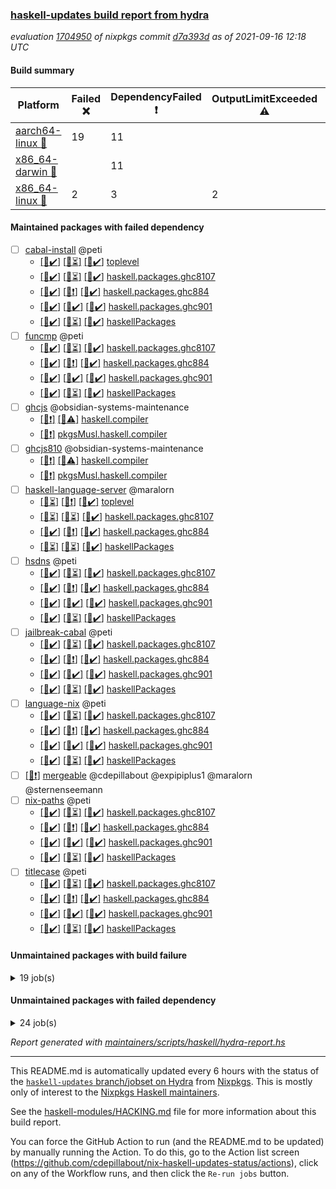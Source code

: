 ### [haskell-updates build report from hydra](https://hydra.nixos.org/jobset/nixpkgs/haskell-updates)
*evaluation [1704950](https://hydra.nixos.org/eval/1704950) of nixpkgs commit [d7a393d](https://github.com/NixOS/nixpkgs/commits/d7a393dc6b0e333a27bffe1d61b57e8a172973f7) as of 2021-09-16 12:18 UTC*
#### Build summary

 | Platform | Failed :x: | DependencyFailed :heavy_exclamation_mark: | OutputLimitExceeded :warning: | Unfinished :hourglass_flowing_sand: | Success :heavy_check_mark: | 
 | --- | --- | --- | --- | --- | --- | 
 | [aarch64-linux :iphone:](https://hydra.nixos.org/eval/1704950?filter=.aarch64-linux) | 19 | 11 |  | 210 | 6522 | 
 | [x86_64-darwin :apple:](https://hydra.nixos.org/eval/1704950?filter=.x86_64-darwin) |  | 11 |  | 6698 | 18 | 
 | [x86_64-linux :penguin:](https://hydra.nixos.org/eval/1704950?filter=.x86_64-linux) | 2 | 3 | 2 | 2 | 6791 | 
#### Maintained packages with failed dependency
- [ ] [cabal-install](https://hydra.nixos.org/eval/1704950?filter=cabal-install) @peti
  - [[:iphone::heavy_check_mark:]](https://hydra.nixos.org/build/153206747) [[:apple::hourglass_flowing_sand:]](https://hydra.nixos.org/build/153207602) [[:penguin::heavy_check_mark:]](https://hydra.nixos.org/build/153205830) [toplevel](https://hydra.nixos.org/eval/1704950?filter=cabal-install)
  - [[:iphone::heavy_check_mark:]](https://hydra.nixos.org/build/153200342) [[:apple::hourglass_flowing_sand:]](https://hydra.nixos.org/build/153208055) [[:penguin::heavy_check_mark:]](https://hydra.nixos.org/build/153210546) [haskell.packages.ghc8107](https://hydra.nixos.org/eval/1704950?filter=haskell.packages.ghc8107.cabal-install)
  - [[:iphone::heavy_check_mark:]](https://hydra.nixos.org/build/153196268) [[:apple::heavy_exclamation_mark:]](https://hydra.nixos.org/build/153202204) [[:penguin::heavy_check_mark:]](https://hydra.nixos.org/build/153195128) [haskell.packages.ghc884](https://hydra.nixos.org/eval/1704950?filter=haskell.packages.ghc884.cabal-install)
  - [[:iphone::heavy_check_mark:]](https://hydra.nixos.org/build/153204648) [[:apple::heavy_check_mark:]](https://hydra.nixos.org/build/153203588) [[:penguin::heavy_check_mark:]](https://hydra.nixos.org/build/153195716) [haskell.packages.ghc901](https://hydra.nixos.org/eval/1704950?filter=haskell.packages.ghc901.cabal-install)
  - [[:iphone::heavy_check_mark:]](https://hydra.nixos.org/build/153212900) [[:apple::hourglass_flowing_sand:]](https://hydra.nixos.org/build/153200208) [[:penguin::heavy_check_mark:]](https://hydra.nixos.org/build/153196807) [haskellPackages](https://hydra.nixos.org/eval/1704950?filter=haskellPackages.cabal-install)
- [ ] [funcmp](https://hydra.nixos.org/eval/1704950?filter=funcmp) @peti
  - [[:iphone::heavy_check_mark:]](https://hydra.nixos.org/build/153198543) [[:apple::hourglass_flowing_sand:]](https://hydra.nixos.org/build/153201399) [[:penguin::heavy_check_mark:]](https://hydra.nixos.org/build/153197045) [haskell.packages.ghc8107](https://hydra.nixos.org/eval/1704950?filter=haskell.packages.ghc8107.funcmp)
  - [[:iphone::heavy_check_mark:]](https://hydra.nixos.org/build/153206232) [[:apple::heavy_exclamation_mark:]](https://hydra.nixos.org/build/153204917) [[:penguin::heavy_check_mark:]](https://hydra.nixos.org/build/153207177) [haskell.packages.ghc884](https://hydra.nixos.org/eval/1704950?filter=haskell.packages.ghc884.funcmp)
  - [[:iphone::heavy_check_mark:]](https://hydra.nixos.org/build/153208727) [[:apple::heavy_check_mark:]](https://hydra.nixos.org/build/153197218) [[:penguin::heavy_check_mark:]](https://hydra.nixos.org/build/153198362) [haskell.packages.ghc901](https://hydra.nixos.org/eval/1704950?filter=haskell.packages.ghc901.funcmp)
  - [[:iphone::heavy_check_mark:]](https://hydra.nixos.org/build/153200093) [[:apple::hourglass_flowing_sand:]](https://hydra.nixos.org/build/153210013) [[:penguin::heavy_check_mark:]](https://hydra.nixos.org/build/153195548) [haskellPackages](https://hydra.nixos.org/eval/1704950?filter=haskellPackages.funcmp)
- [ ] [ghcjs](https://hydra.nixos.org/eval/1704950?filter=ghcjs) @obsidian-systems-maintenance
  - [[:iphone::heavy_exclamation_mark:]](https://hydra.nixos.org/build/153215278) [[:penguin::warning:]](https://hydra.nixos.org/build/153196132) [haskell.compiler](https://hydra.nixos.org/eval/1704950?filter=haskell.compiler.ghcjs)
  -  [[:penguin::heavy_exclamation_mark:]](https://hydra.nixos.org/build/153202693) [pkgsMusl.haskell.compiler](https://hydra.nixos.org/eval/1704950?filter=pkgsMusl.haskell.compiler.ghcjs)
- [ ] [ghcjs810](https://hydra.nixos.org/eval/1704950?filter=ghcjs810) @obsidian-systems-maintenance
  - [[:iphone::heavy_exclamation_mark:]](https://hydra.nixos.org/build/153212524) [[:penguin::warning:]](https://hydra.nixos.org/build/153196057) [haskell.compiler](https://hydra.nixos.org/eval/1704950?filter=haskell.compiler.ghcjs810)
  -  [[:penguin::heavy_exclamation_mark:]](https://hydra.nixos.org/build/153196415) [pkgsMusl.haskell.compiler](https://hydra.nixos.org/eval/1704950?filter=pkgsMusl.haskell.compiler.ghcjs810)
- [ ] [haskell-language-server](https://hydra.nixos.org/eval/1704950?filter=haskell-language-server) @maralorn
  - [[:iphone::hourglass_flowing_sand:]](https://hydra.nixos.org/build/153210143) [[:apple::heavy_exclamation_mark:]](https://hydra.nixos.org/build/153213018) [[:penguin::heavy_check_mark:]](https://hydra.nixos.org/build/153211076) [toplevel](https://hydra.nixos.org/eval/1704950?filter=haskell-language-server)
  - [[:iphone::hourglass_flowing_sand:]](https://hydra.nixos.org/build/153200978) [[:apple::hourglass_flowing_sand:]](https://hydra.nixos.org/build/153214537) [[:penguin::heavy_check_mark:]](https://hydra.nixos.org/build/153209068) [haskell.packages.ghc8107](https://hydra.nixos.org/eval/1704950?filter=haskell.packages.ghc8107.haskell-language-server)
  - [[:iphone::heavy_check_mark:]](https://hydra.nixos.org/build/153198337) [[:apple::heavy_exclamation_mark:]](https://hydra.nixos.org/build/153201176) [[:penguin::heavy_check_mark:]](https://hydra.nixos.org/build/153199028) [haskell.packages.ghc884](https://hydra.nixos.org/eval/1704950?filter=haskell.packages.ghc884.haskell-language-server)
  - [[:iphone::hourglass_flowing_sand:]](https://hydra.nixos.org/build/153196099) [[:apple::hourglass_flowing_sand:]](https://hydra.nixos.org/build/153210787) [[:penguin::heavy_check_mark:]](https://hydra.nixos.org/build/153195708) [haskellPackages](https://hydra.nixos.org/eval/1704950?filter=haskellPackages.haskell-language-server)
- [ ] [hsdns](https://hydra.nixos.org/eval/1704950?filter=hsdns) @peti
  - [[:iphone::heavy_check_mark:]](https://hydra.nixos.org/build/153208271) [[:apple::hourglass_flowing_sand:]](https://hydra.nixos.org/build/153200332) [[:penguin::heavy_check_mark:]](https://hydra.nixos.org/build/153212983) [haskell.packages.ghc8107](https://hydra.nixos.org/eval/1704950?filter=haskell.packages.ghc8107.hsdns)
  - [[:iphone::heavy_check_mark:]](https://hydra.nixos.org/build/153213575) [[:apple::heavy_exclamation_mark:]](https://hydra.nixos.org/build/153211790) [[:penguin::heavy_check_mark:]](https://hydra.nixos.org/build/153214657) [haskell.packages.ghc884](https://hydra.nixos.org/eval/1704950?filter=haskell.packages.ghc884.hsdns)
  - [[:iphone::heavy_check_mark:]](https://hydra.nixos.org/build/153209838) [[:apple::heavy_check_mark:]](https://hydra.nixos.org/build/153207199) [[:penguin::heavy_check_mark:]](https://hydra.nixos.org/build/153213815) [haskell.packages.ghc901](https://hydra.nixos.org/eval/1704950?filter=haskell.packages.ghc901.hsdns)
  - [[:iphone::heavy_check_mark:]](https://hydra.nixos.org/build/153202175) [[:apple::hourglass_flowing_sand:]](https://hydra.nixos.org/build/153212774) [[:penguin::heavy_check_mark:]](https://hydra.nixos.org/build/153214014) [haskellPackages](https://hydra.nixos.org/eval/1704950?filter=haskellPackages.hsdns)
- [ ] [jailbreak-cabal](https://hydra.nixos.org/eval/1704950?filter=jailbreak-cabal) @peti
  - [[:iphone::heavy_check_mark:]](https://hydra.nixos.org/build/153211330) [[:apple::hourglass_flowing_sand:]](https://hydra.nixos.org/build/153205530) [[:penguin::heavy_check_mark:]](https://hydra.nixos.org/build/153195926) [haskell.packages.ghc8107](https://hydra.nixos.org/eval/1704950?filter=haskell.packages.ghc8107.jailbreak-cabal)
  - [[:iphone::heavy_check_mark:]](https://hydra.nixos.org/build/153198753) [[:apple::heavy_exclamation_mark:]](https://hydra.nixos.org/build/153214861) [[:penguin::heavy_check_mark:]](https://hydra.nixos.org/build/153203272) [haskell.packages.ghc884](https://hydra.nixos.org/eval/1704950?filter=haskell.packages.ghc884.jailbreak-cabal)
  - [[:iphone::heavy_check_mark:]](https://hydra.nixos.org/build/153204847) [[:apple::heavy_check_mark:]](https://hydra.nixos.org/build/153206637) [[:penguin::heavy_check_mark:]](https://hydra.nixos.org/build/153212963) [haskell.packages.ghc901](https://hydra.nixos.org/eval/1704950?filter=haskell.packages.ghc901.jailbreak-cabal)
  - [[:iphone::heavy_check_mark:]](https://hydra.nixos.org/build/153199281) [[:apple::hourglass_flowing_sand:]](https://hydra.nixos.org/build/153213452) [[:penguin::heavy_check_mark:]](https://hydra.nixos.org/build/153211256) [haskellPackages](https://hydra.nixos.org/eval/1704950?filter=haskellPackages.jailbreak-cabal)
- [ ] [language-nix](https://hydra.nixos.org/eval/1704950?filter=language-nix) @peti
  - [[:iphone::heavy_check_mark:]](https://hydra.nixos.org/build/153199705) [[:apple::hourglass_flowing_sand:]](https://hydra.nixos.org/build/153204423) [[:penguin::heavy_check_mark:]](https://hydra.nixos.org/build/153205058) [haskell.packages.ghc8107](https://hydra.nixos.org/eval/1704950?filter=haskell.packages.ghc8107.language-nix)
  - [[:iphone::heavy_check_mark:]](https://hydra.nixos.org/build/153201658) [[:apple::heavy_exclamation_mark:]](https://hydra.nixos.org/build/153198106) [[:penguin::heavy_check_mark:]](https://hydra.nixos.org/build/153206894) [haskell.packages.ghc884](https://hydra.nixos.org/eval/1704950?filter=haskell.packages.ghc884.language-nix)
  - [[:iphone::heavy_check_mark:]](https://hydra.nixos.org/build/153206088) [[:apple::heavy_check_mark:]](https://hydra.nixos.org/build/153207636) [[:penguin::heavy_check_mark:]](https://hydra.nixos.org/build/153195468) [haskell.packages.ghc901](https://hydra.nixos.org/eval/1704950?filter=haskell.packages.ghc901.language-nix)
  - [[:iphone::heavy_check_mark:]](https://hydra.nixos.org/build/153208313) [[:apple::hourglass_flowing_sand:]](https://hydra.nixos.org/build/153207311) [[:penguin::heavy_check_mark:]](https://hydra.nixos.org/build/153195617) [haskellPackages](https://hydra.nixos.org/eval/1704950?filter=haskellPackages.language-nix)
- [ ] [[:penguin::heavy_exclamation_mark:]](https://hydra.nixos.org/build/153211740) [mergeable](https://hydra.nixos.org/eval/1704950?filter=mergeable) @cdepillabout @expipiplus1 @maralorn @sternenseemann
- [ ] [nix-paths](https://hydra.nixos.org/eval/1704950?filter=nix-paths) @peti
  - [[:iphone::heavy_check_mark:]](https://hydra.nixos.org/build/153206991) [[:apple::hourglass_flowing_sand:]](https://hydra.nixos.org/build/153195549) [[:penguin::heavy_check_mark:]](https://hydra.nixos.org/build/153208184) [haskell.packages.ghc8107](https://hydra.nixos.org/eval/1704950?filter=haskell.packages.ghc8107.nix-paths)
  - [[:iphone::heavy_check_mark:]](https://hydra.nixos.org/build/153210278) [[:apple::heavy_exclamation_mark:]](https://hydra.nixos.org/build/153207790) [[:penguin::heavy_check_mark:]](https://hydra.nixos.org/build/153213829) [haskell.packages.ghc884](https://hydra.nixos.org/eval/1704950?filter=haskell.packages.ghc884.nix-paths)
  - [[:iphone::heavy_check_mark:]](https://hydra.nixos.org/build/153212421) [[:apple::heavy_check_mark:]](https://hydra.nixos.org/build/153206591) [[:penguin::heavy_check_mark:]](https://hydra.nixos.org/build/153197933) [haskell.packages.ghc901](https://hydra.nixos.org/eval/1704950?filter=haskell.packages.ghc901.nix-paths)
  - [[:iphone::heavy_check_mark:]](https://hydra.nixos.org/build/153203854) [[:apple::hourglass_flowing_sand:]](https://hydra.nixos.org/build/153213694) [[:penguin::heavy_check_mark:]](https://hydra.nixos.org/build/153201168) [haskellPackages](https://hydra.nixos.org/eval/1704950?filter=haskellPackages.nix-paths)
- [ ] [titlecase](https://hydra.nixos.org/eval/1704950?filter=titlecase) @peti
  - [[:iphone::heavy_check_mark:]](https://hydra.nixos.org/build/153211124) [[:apple::hourglass_flowing_sand:]](https://hydra.nixos.org/build/153213724) [[:penguin::heavy_check_mark:]](https://hydra.nixos.org/build/153207933) [haskell.packages.ghc8107](https://hydra.nixos.org/eval/1704950?filter=haskell.packages.ghc8107.titlecase)
  - [[:iphone::heavy_check_mark:]](https://hydra.nixos.org/build/153205881) [[:apple::heavy_exclamation_mark:]](https://hydra.nixos.org/build/153195552) [[:penguin::heavy_check_mark:]](https://hydra.nixos.org/build/153211947) [haskell.packages.ghc884](https://hydra.nixos.org/eval/1704950?filter=haskell.packages.ghc884.titlecase)
  - [[:iphone::heavy_check_mark:]](https://hydra.nixos.org/build/153197487) [[:apple::heavy_check_mark:]](https://hydra.nixos.org/build/153195207) [[:penguin::heavy_check_mark:]](https://hydra.nixos.org/build/153198742) [haskell.packages.ghc901](https://hydra.nixos.org/eval/1704950?filter=haskell.packages.ghc901.titlecase)
  - [[:iphone::heavy_check_mark:]](https://hydra.nixos.org/build/153201259) [[:apple::hourglass_flowing_sand:]](https://hydra.nixos.org/build/153212673) [[:penguin::heavy_check_mark:]](https://hydra.nixos.org/build/153195055) [haskellPackages](https://hydra.nixos.org/eval/1704950?filter=haskellPackages.titlecase)
#### Unmaintained packages with build failure
<details><summary>19 job(s) </summary>

- [ ] [[:iphone::x:]](https://hydra.nixos.org/build/153203226) [[:apple::hourglass_flowing_sand:]](https://hydra.nixos.org/build/153204100) [[:penguin::heavy_check_mark:]](https://hydra.nixos.org/build/153214572) [haskellPackages.HsASA](https://hydra.nixos.org/eval/1704950?filter=haskellPackages.HsASA) 
- [ ] [[:iphone::x:]](https://hydra.nixos.org/build/153198140) [[:apple::hourglass_flowing_sand:]](https://hydra.nixos.org/build/153197376) [[:penguin::heavy_check_mark:]](https://hydra.nixos.org/build/153198610) [haskellPackages.OrderedBits](https://hydra.nixos.org/eval/1704950?filter=haskellPackages.OrderedBits) 
- [ ] [[:iphone::x:]](https://hydra.nixos.org/build/153208186) [[:apple::hourglass_flowing_sand:]](https://hydra.nixos.org/build/153197567) [[:penguin::heavy_check_mark:]](https://hydra.nixos.org/build/153208126) [haskellPackages.accelerate-llvm](https://hydra.nixos.org/eval/1704950?filter=haskellPackages.accelerate-llvm) 
- [ ] [[:iphone::x:]](https://hydra.nixos.org/build/153195551) [[:apple::hourglass_flowing_sand:]](https://hydra.nixos.org/build/153202382) [[:penguin::x:]](https://hydra.nixos.org/build/153207616) [haskellPackages.doi](https://hydra.nixos.org/eval/1704950?filter=haskellPackages.doi) 
- [ ] [[:iphone::x:]](https://hydra.nixos.org/build/153202742) [[:apple::hourglass_flowing_sand:]](https://hydra.nixos.org/build/153197440) [[:penguin::heavy_check_mark:]](https://hydra.nixos.org/build/153213408) [haskellPackages.easytensor](https://hydra.nixos.org/eval/1704950?filter=haskellPackages.easytensor) 
- [ ] [[:iphone::x:]](https://hydra.nixos.org/build/153201707) [[:penguin::heavy_check_mark:]](https://hydra.nixos.org/build/153209543) [haskellPackages.gnome-keyring](https://hydra.nixos.org/eval/1704950?filter=haskellPackages.gnome-keyring) 
- [ ] [[:iphone::x:]](https://hydra.nixos.org/build/153211698) [[:apple::hourglass_flowing_sand:]](https://hydra.nixos.org/build/153215405) [[:penguin::heavy_check_mark:]](https://hydra.nixos.org/build/153202862) [haskellPackages.hq](https://hydra.nixos.org/eval/1704950?filter=haskellPackages.hq) 
- [ ] [[:iphone::x:]](https://hydra.nixos.org/build/153199003) [[:apple::hourglass_flowing_sand:]](https://hydra.nixos.org/build/153212819) [[:penguin::heavy_check_mark:]](https://hydra.nixos.org/build/153195602) [haskellPackages.libBF](https://hydra.nixos.org/eval/1704950?filter=haskellPackages.libBF) 
- [ ] [[:iphone::x:]](https://hydra.nixos.org/build/153215065) [[:apple::hourglass_flowing_sand:]](https://hydra.nixos.org/build/153214221) [[:penguin::heavy_check_mark:]](https://hydra.nixos.org/build/153210453) [haskellPackages.long-double](https://hydra.nixos.org/eval/1704950?filter=haskellPackages.long-double) 
- [ ] [[:iphone::x:]](https://hydra.nixos.org/build/153196904) [[:apple::hourglass_flowing_sand:]](https://hydra.nixos.org/build/153195579) [[:penguin::heavy_check_mark:]](https://hydra.nixos.org/build/153213136) [haskellPackages.nlopt-haskell](https://hydra.nixos.org/eval/1704950?filter=haskellPackages.nlopt-haskell) 
- [ ] [[:iphone::x:]](https://hydra.nixos.org/build/153212916) [[:apple::hourglass_flowing_sand:]](https://hydra.nixos.org/build/153211048) [[:penguin::heavy_check_mark:]](https://hydra.nixos.org/build/153209147) [haskellPackages.picosat](https://hydra.nixos.org/eval/1704950?filter=haskellPackages.picosat) 
- [ ] [[:iphone::x:]](https://hydra.nixos.org/build/153210332) [[:apple::hourglass_flowing_sand:]](https://hydra.nixos.org/build/153201053) [[:penguin::heavy_check_mark:]](https://hydra.nixos.org/build/153202717) [haskellPackages.poker](https://hydra.nixos.org/eval/1704950?filter=haskellPackages.poker) 
- [ ] [[:iphone::x:]](https://hydra.nixos.org/build/153198453) [[:apple::hourglass_flowing_sand:]](https://hydra.nixos.org/build/153214989) [[:penguin::heavy_check_mark:]](https://hydra.nixos.org/build/153212040) [haskellPackages.powerqueue-distributed](https://hydra.nixos.org/eval/1704950?filter=haskellPackages.powerqueue-distributed) 
- [ ] [[:iphone::x:]](https://hydra.nixos.org/build/153205064) [[:apple::hourglass_flowing_sand:]](https://hydra.nixos.org/build/153204873) [[:penguin::heavy_check_mark:]](https://hydra.nixos.org/build/153214348) [haskellPackages.ptr-poker](https://hydra.nixos.org/eval/1704950?filter=haskellPackages.ptr-poker) 
- [ ] [[:iphone::x:]](https://hydra.nixos.org/build/153208176) [[:apple::hourglass_flowing_sand:]](https://hydra.nixos.org/build/153206862) [[:penguin::heavy_check_mark:]](https://hydra.nixos.org/build/153196935) [haskellPackages.type-natural](https://hydra.nixos.org/eval/1704950?filter=haskellPackages.type-natural) 
- [ ] [[:iphone::x:]](https://hydra.nixos.org/build/153195705) [[:apple::hourglass_flowing_sand:]](https://hydra.nixos.org/build/153200015) [[:penguin::heavy_check_mark:]](https://hydra.nixos.org/build/153212444) [haskellPackages.unicode-properties](https://hydra.nixos.org/eval/1704950?filter=haskellPackages.unicode-properties) 
- [ ] [[:iphone::x:]](https://hydra.nixos.org/build/153204926) [[:apple::hourglass_flowing_sand:]](https://hydra.nixos.org/build/153208452) [[:penguin::x:]](https://hydra.nixos.org/build/153203104) [haskellPackages.windowslive](https://hydra.nixos.org/eval/1704950?filter=haskellPackages.windowslive) 
- [ ] [[:iphone::x:]](https://hydra.nixos.org/build/153204246) [[:apple::hourglass_flowing_sand:]](https://hydra.nixos.org/build/153214430) [[:penguin::heavy_check_mark:]](https://hydra.nixos.org/build/153208117) [haskellPackages.wiringPi](https://hydra.nixos.org/eval/1704950?filter=haskellPackages.wiringPi) 
- [ ] [[:iphone::x:]](https://hydra.nixos.org/build/153212230) [[:apple::hourglass_flowing_sand:]](https://hydra.nixos.org/build/153209000) [[:penguin::heavy_check_mark:]](https://hydra.nixos.org/build/153203324) [haskellPackages.x86-64bit](https://hydra.nixos.org/eval/1704950?filter=haskellPackages.x86-64bit) 
</details>

#### Unmaintained packages with failed dependency
<details><summary>24 job(s) </summary>

- [ ] [[:iphone::heavy_exclamation_mark:]](https://hydra.nixos.org/build/153209815) [[:apple::hourglass_flowing_sand:]](https://hydra.nixos.org/build/153202864) [[:penguin::heavy_check_mark:]](https://hydra.nixos.org/build/153201950) [haskellPackages.PrimitiveArray](https://hydra.nixos.org/eval/1704950?filter=haskellPackages.PrimitiveArray) 
- [ ] [cabal2nix-unstable](https://hydra.nixos.org/eval/1704950?filter=cabal2nix-unstable) 
  - [[:iphone::heavy_check_mark:]](https://hydra.nixos.org/build/153208673) [[:apple::hourglass_flowing_sand:]](https://hydra.nixos.org/build/153195941) [[:penguin::heavy_check_mark:]](https://hydra.nixos.org/build/153202951) [haskell.packages.ghc8107](https://hydra.nixos.org/eval/1704950?filter=haskell.packages.ghc8107.cabal2nix-unstable)
  - [[:iphone::heavy_check_mark:]](https://hydra.nixos.org/build/153197993) [[:apple::heavy_exclamation_mark:]](https://hydra.nixos.org/build/153207927) [[:penguin::heavy_check_mark:]](https://hydra.nixos.org/build/153203462) [haskell.packages.ghc884](https://hydra.nixos.org/eval/1704950?filter=haskell.packages.ghc884.cabal2nix-unstable)
  - [[:iphone::heavy_check_mark:]](https://hydra.nixos.org/build/153215426) [[:apple::heavy_check_mark:]](https://hydra.nixos.org/build/153211250) [[:penguin::heavy_check_mark:]](https://hydra.nixos.org/build/153208743) [haskell.packages.ghc901](https://hydra.nixos.org/eval/1704950?filter=haskell.packages.ghc901.cabal2nix-unstable)
  - [[:iphone::heavy_check_mark:]](https://hydra.nixos.org/build/153202679) [[:apple::hourglass_flowing_sand:]](https://hydra.nixos.org/build/153214512) [[:penguin::heavy_check_mark:]](https://hydra.nixos.org/build/153197897) [haskellPackages](https://hydra.nixos.org/eval/1704950?filter=haskellPackages.cabal2nix-unstable)
- [ ] [[:iphone::heavy_exclamation_mark:]](https://hydra.nixos.org/build/153204622) [[:apple::hourglass_flowing_sand:]](https://hydra.nixos.org/build/153195568) [[:penguin::heavy_check_mark:]](https://hydra.nixos.org/build/153213035) [haskellPackages.easytensor-vulkan](https://hydra.nixos.org/eval/1704950?filter=haskellPackages.easytensor-vulkan) 
- [ ] [ghc-api-compat](https://hydra.nixos.org/eval/1704950?filter=ghc-api-compat) 
  - [[:iphone::heavy_check_mark:]](https://hydra.nixos.org/build/153200042) [[:apple::hourglass_flowing_sand:]](https://hydra.nixos.org/build/153211749) [[:penguin::heavy_check_mark:]](https://hydra.nixos.org/build/153207863) [haskell.packages.ghc8107](https://hydra.nixos.org/eval/1704950?filter=haskell.packages.ghc8107.ghc-api-compat)
  -  [[:apple::heavy_exclamation_mark:]](https://hydra.nixos.org/build/153212644) [[:penguin::heavy_check_mark:]](https://hydra.nixos.org/build/153205478) [haskell.packages.ghc884](https://hydra.nixos.org/eval/1704950?filter=haskell.packages.ghc884.ghc-api-compat)
  -  [[:apple::heavy_check_mark:]](https://hydra.nixos.org/build/153201622) [[:penguin::heavy_check_mark:]](https://hydra.nixos.org/build/153211386) [haskell.packages.ghc901](https://hydra.nixos.org/eval/1704950?filter=haskell.packages.ghc901.ghc-api-compat)
  - [[:iphone::heavy_check_mark:]](https://hydra.nixos.org/build/153206465) [[:apple::hourglass_flowing_sand:]](https://hydra.nixos.org/build/153209791) [[:penguin::heavy_check_mark:]](https://hydra.nixos.org/build/153208657) [haskellPackages](https://hydra.nixos.org/eval/1704950?filter=haskellPackages.ghc-api-compat)
- [ ] [[:iphone::heavy_exclamation_mark:]](https://hydra.nixos.org/build/153208303) [[:apple::hourglass_flowing_sand:]](https://hydra.nixos.org/build/153200323) [[:penguin::heavy_check_mark:]](https://hydra.nixos.org/build/153208125) [haskellPackages.hmatrix-nlopt](https://hydra.nixos.org/eval/1704950?filter=haskellPackages.hmatrix-nlopt) 
- [ ] [hoogle](https://hydra.nixos.org/eval/1704950?filter=hoogle) 
  - [[:iphone::heavy_check_mark:]](https://hydra.nixos.org/build/153198647) [[:apple::hourglass_flowing_sand:]](https://hydra.nixos.org/build/153211168) [[:penguin::heavy_check_mark:]](https://hydra.nixos.org/build/153211153) [haskell.packages.ghc8107](https://hydra.nixos.org/eval/1704950?filter=haskell.packages.ghc8107.hoogle)
  - [[:iphone::heavy_check_mark:]](https://hydra.nixos.org/build/153200122) [[:apple::heavy_exclamation_mark:]](https://hydra.nixos.org/build/153212777) [[:penguin::heavy_check_mark:]](https://hydra.nixos.org/build/153202500) [haskell.packages.ghc884](https://hydra.nixos.org/eval/1704950?filter=haskell.packages.ghc884.hoogle)
  - [[:iphone::heavy_check_mark:]](https://hydra.nixos.org/build/153209152) [[:apple::heavy_check_mark:]](https://hydra.nixos.org/build/153213962) [[:penguin::heavy_check_mark:]](https://hydra.nixos.org/build/153207510) [haskell.packages.ghc901](https://hydra.nixos.org/eval/1704950?filter=haskell.packages.ghc901.hoogle)
  - [[:iphone::heavy_check_mark:]](https://hydra.nixos.org/build/153203676) [[:apple::hourglass_flowing_sand:]](https://hydra.nixos.org/build/153214140) [[:penguin::heavy_check_mark:]](https://hydra.nixos.org/build/153208059) [haskellPackages](https://hydra.nixos.org/eval/1704950?filter=haskellPackages.hoogle)
- [ ] [[:iphone::heavy_exclamation_mark:]](https://hydra.nixos.org/build/153196153) [[:apple::hourglass_flowing_sand:]](https://hydra.nixos.org/build/153198229) [[:penguin::heavy_check_mark:]](https://hydra.nixos.org/build/153199657) [haskellPackages.jsonifier](https://hydra.nixos.org/eval/1704950?filter=haskellPackages.jsonifier) 
- [ ] [[:iphone::heavy_exclamation_mark:]](https://hydra.nixos.org/build/153214878) [[:apple::hourglass_flowing_sand:]](https://hydra.nixos.org/build/153203205) [[:penguin::heavy_check_mark:]](https://hydra.nixos.org/build/153196331) [haskellPackages.opentelemetry-extra](https://hydra.nixos.org/eval/1704950?filter=haskellPackages.opentelemetry-extra) 
- [ ] [[:iphone::heavy_exclamation_mark:]](https://hydra.nixos.org/build/153208847) [[:apple::hourglass_flowing_sand:]](https://hydra.nixos.org/build/153200474) [[:penguin::heavy_check_mark:]](https://hydra.nixos.org/build/153203653) [haskellPackages.opentelemetry-lightstep](https://hydra.nixos.org/eval/1704950?filter=haskellPackages.opentelemetry-lightstep) 
- [ ] [[:iphone::heavy_exclamation_mark:]](https://hydra.nixos.org/build/153197069) [[:apple::hourglass_flowing_sand:]](https://hydra.nixos.org/build/153212487) [[:penguin::heavy_check_mark:]](https://hydra.nixos.org/build/153214562) [haskellPackages.rounded](https://hydra.nixos.org/eval/1704950?filter=haskellPackages.rounded) 
- [ ] [[:iphone::heavy_exclamation_mark:]](https://hydra.nixos.org/build/153202604) [[:apple::hourglass_flowing_sand:]](https://hydra.nixos.org/build/153210649) [[:penguin::heavy_check_mark:]](https://hydra.nixos.org/build/153213968) [haskellPackages.sized](https://hydra.nixos.org/eval/1704950?filter=haskellPackages.sized) 
- [ ] [[:iphone::heavy_exclamation_mark:]](https://hydra.nixos.org/build/153198370) [[:apple::hourglass_flowing_sand:]](https://hydra.nixos.org/build/153206439) [[:penguin::heavy_check_mark:]](https://hydra.nixos.org/build/153201292) [haskellPackages.unicode-names](https://hydra.nixos.org/eval/1704950?filter=haskellPackages.unicode-names) 
</details>

*Report generated with [maintainers/scripts/haskell/hydra-report.hs](https://github.com/NixOS/nixpkgs/blob/haskell-updates/maintainers/scripts/haskell/hydra-report.sh)*


----------------------------------------------------------------------

This README.md is automatically updated every 6 hours with the status of the
[`haskell-updates` branch/jobset on Hydra](https://hydra.nixos.org/jobset/nixpkgs/haskell-updates)
from [Nixpkgs](https://github.com/NixOS/nixpkgs).  This is mostly only of
interest to the [Nixpkgs Haskell maintainers](https://github.com/orgs/NixOS/teams/haskell).

See the
[haskell-modules/HACKING.md](https://github.com/NixOS/nixpkgs/blob/haskell-updates/pkgs/development/haskell-modules/HACKING.md)
file for more information about this build report.

You can force the GitHub Action to run (and the README.md to be updated) by
manually running the Action.  To do this, go to the Action list screen
(https://github.com/cdepillabout/nix-haskell-updates-status/actions),
click on any of the Workflow runs, and then click the `Re-run jobs` button.
